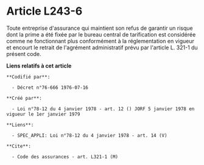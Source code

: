 # Article L243-6

Toute entreprise d'assurance qui maintient son refus de garantir un risque dont la prime a été fixée par le bureau central de
tarification est considérée comme ne fonctionnant plus conformément à la réglementation en vigueur et encourt le retrait de
l'agrément administratif prévu par l'article L. 321-1 du présent code.

**Liens relatifs à cet article**

	**Codifié par**:

	  - Décret n°76-666 1976-07-16

	**Créé par**:

	  - Loi n°78-12 du 4 janvier 1978 - art. 12 () JORF 5 janvier 1978 en vigueur le 1er janvier 1979

	**Liens**:

	  - SPEC_APPLI: Loi n°78-12 du 4 janvier 1978 - art. 14 (V)

	**Cite**:

	  - Code des assurances - art. L321-1 (M)
